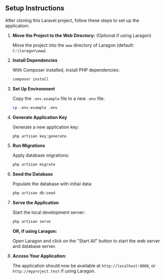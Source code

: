 ## Setup Instructions

After cloning this Laravel project, follow these steps to set up the application:

1. **Move the Project to the Web Directory:** (Optional if using Laragon)

    Move the project into the `www` directory of Laragon (default: `C:\laragon\www`).

2. **Install Dependencies**

   With Composer installed, install PHP dependencies:

   ```bash
   composer install
   ```

3. **Set Up Environment**

   Copy the `.env.example` file to a new `.env` file:

   ```bash
   cp .env.example .env
   ```

4. **Generate Application Key**

   Generate a new application key:

   ```bash
   php artisan key:generate
   ```

5. **Run Migrations**

   Apply database migrations:

   ```bash
   php artisan migrate
   ```

6. **Seed the Database**

   Populate the database with initial data:

   ```bash
   php artisan db:seed
   ```

7. **Serve the Application**

   Start the local development server:

   ```bash
   php artisan serve
   ```

   **OR, if using Laragon:**

   Open Laragon and click on the "Start All" button to start the web server and database server.

8. **Access Your Application:**

   The application should now be available at `http://localhost:8000`, or `http://myproject.test` if using Laragon.

